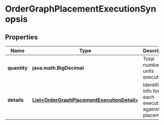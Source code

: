 

# OrderGraphPlacementExecutionSynopsis


## Properties

| Name | Type | Description | Notes |
|------------ | ------------- | ------------- | -------------|
|**quantity** | **java.math.BigDecimal** | Total number of units executed. |  |
|**details** | [**List&lt;OrderGraphPlacementExecutionDetail&gt;**](OrderGraphPlacementExecutionDetail.md) | Identifiers info for each execution against this placement. |  |



